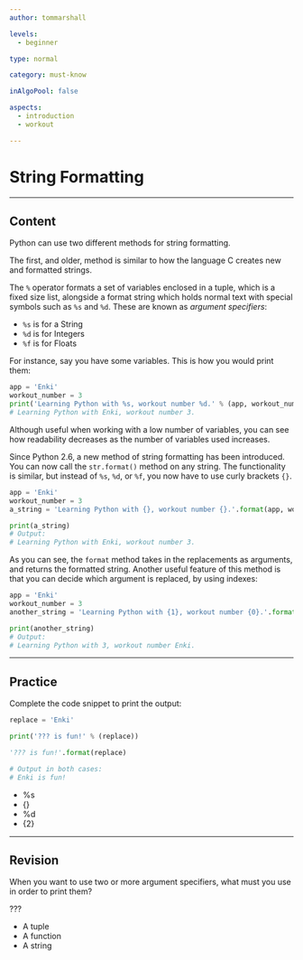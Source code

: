 ```yaml
---
author: tommarshall

levels:
  - beginner

type: normal

category: must-know

inAlgoPool: false

aspects:
  - introduction
  - workout

---
```


# String Formatting

---
## Content

Python can use two different methods for string formatting.

The first, and older, method is similar to how the language C creates new and formatted strings.

The `%` operator formats a set of variables enclosed in a tuple, which is a fixed size list, alongside a format string which holds normal text with special symbols such as `%s` and `%d`. These are known as *argument specifiers*:
- `%s` is for a String
- `%d` is for Integers
- `%f` is for Floats

For instance, say you have some variables. This is how you would print them:

```python
app = 'Enki'
workout_number = 3
print('Learning Python with %s, workout number %d.' % (app, workout_number))
# Learning Python with Enki, workout number 3.
```

Although useful when working with a low number of variables, you can see how readability decreases as the number of variables used increases.

Since Python 2.6, a new method of string formatting has been introduced. You can now call the `str.format()` method on any string. The functionality is similar, but instead of `%s`, `%d`, or `%f`, you now have to use curly brackets `{}`.

```py
app = 'Enki'
workout_number = 3
a_string = 'Learning Python with {}, workout number {}.'.format(app, workout_number)

print(a_string)
# Output:
# Learning Python with Enki, workout number 3.
```

As you can see, the `format` method takes in the replacements as arguments, and returns the formatted string. Another useful feature of this method is that you can decide which argument is replaced, by using indexes:

```py
app = 'Enki'
workout_number = 3
another_string = 'Learning Python with {1}, workout number {0}.'.format(app, workout_number)

print(another_string)
# Output:
# Learning Python with 3, workout number Enki.
```

---
## Practice

Complete the code snippet to print the output:

```py
replace = 'Enki'

print('??? is fun!' % (replace))

'??? is fun!'.format(replace)

# Output in both cases:
# Enki is fun!
```

* %s
* {}
* %d
* {2}

---
## Revision

When you want to use two or more argument specifiers, what must you use in order to print them?

???


* A tuple
* A function
* A string
